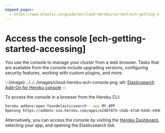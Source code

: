 ```yaml
---
mapped_pages:
  - https://www.elastic.co/guide/en/cloud-heroku/current/ech-getting-started-accessing.html
---
```


# Access the console [ech-getting-started-accessing]

You use the console to manage your cluster from a web browser. Tasks that are available from the console include upgrading versions, configuring security features, working with custom plugins, and more.

:::{image} ../../../images/cloud-heroku-ech-console.png
:alt: [Elasticsearch Add-On for Heroku console](https://cloud.elastic.co?page=docs&placement=docs-body)
:::

To access the console in a browser from the Heroku CLI:

```bash
heroku addons:open foundelasticsearch --app MY_APP
Opening https://addons-sso.heroku.com/apps/e286f875-cbdb-47a9-b445-e94bnnnnnnnn/addons/9b883e93-3db3-4491-b620-c3dfnnnnnnnn...
```

Alternatively, you can access the console by visiting the [Heroku Dashboard](https://dashboard.heroku.com/), selecting your app, and opening the Elasticsearch link.


